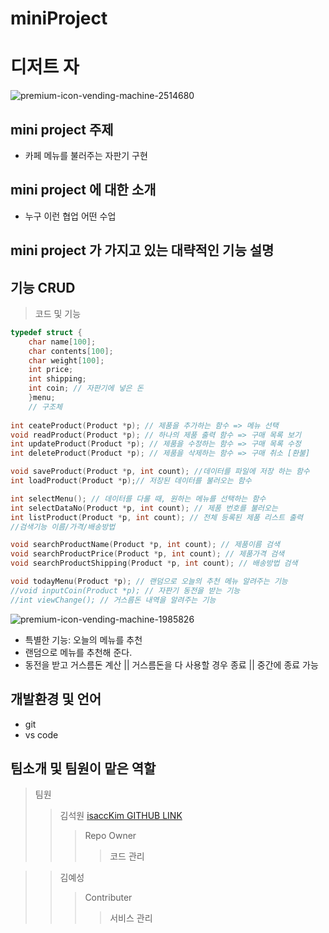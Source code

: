 # miniProject

# 디저트 자
![premium-icon-vending-machine-2514680](https://user-images.githubusercontent.com/98035984/165918810-62f800eb-ca40-43db-8236-f95f280207fe.png)

## mini project 주제
- 카페 메뉴를 불러주는 자판기 구현

## mini project 에 대한 소개
  - 누구 이런 협업 어떤 수업 
  
  
## mini project 가 가지고 있는 대략적인 기능 설명



## 기능 CRUD
> 코드 및 기능
```c
typedef struct {
    char name[100];
    char contents[100];
    char weight[100];
    int price;
    int shipping;
    int coin; // 자판기에 넣은 돈
    }menu;
    // 구조체 
    
int ceateProduct(Product *p); // 제품을 추가하는 함수 => 메뉴 선택
void readProduct(Product *p); // 하나의 제품 출력 함수 => 구매 목록 보기
int updateProduct(Product *p); // 제품을 수정하는 함수 => 구매 목록 수정 
int deleteProduct(Product *p); // 제품을 삭제하는 함수 => 구매 취소 [환불]

void saveProduct(Product *p, int count); //데이터를 파일에 저장 하는 함수
int loadProduct(Product *p);// 저장된 데이터를 불러오는 함수

int selectMenu(); // 데이터를 다룰 때, 원하는 메뉴를 선택하는 함수
int selectDataNo(Product *p, int count); // 제품 번호를 불러오는 
int listProduct(Product *p, int count); // 전체 등록된 제품 리스트 출력
//검색기능 이름/가격/배송방법

void searchProductName(Product *p, int count); // 제품이름 검색
void searchProductPrice(Product *p, int count); // 제품가격 검색 
void searchProductShipping(Product *p, int count); // 배송방법 검색

void todayMenu(Product *p); // 랜덤으로 오늘의 추천 메뉴 알려주는 기능
//void inputCoin(Product *p); // 자판기 동전을 받는 기능
//int viewChange(); // 거스름돈 내역을 알려주는 기능

```
![premium-icon-vending-machine-1985826](https://user-images.githubusercontent.com/98035984/165920199-24430d88-7bdc-4ac3-a41b-579566b9015c.png)
  - 특별한 기능: 오늘의 메뉴를 추천 
  - 랜덤으로 메뉴를 추천해 준다.
  - 동전을 받고 거스름돈 계산 || 거스름돈을 다 사용할 경우 종료 || 중간에 종료 가능 
  
## 개발환경 및 언어
  - git 
  - vs code

##  팀소개 및 팀원이 맡은 역할
>팀원
 >> 김석원 [isaccKim GITHUB LINK](https://github.com/isaccKim)
  >>> Repo Owner
   >>>> 코드 관리

>> 김예성 
 >>> Contributer
  >>>> 서비스 관리



